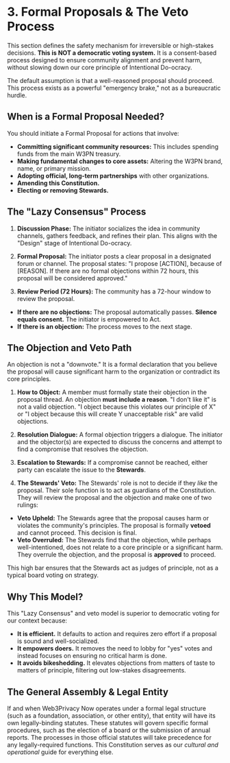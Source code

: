 # 3. Formal Proposals & The Veto Process

This section defines the safety mechanism for irreversible or high-stakes decisions. **This is NOT a democratic voting system.** It is a consent-based process designed to ensure community alignment and prevent harm, without slowing down our core principle of Intentional Do-ocracy.

The default assumption is that a well-reasoned proposal should proceed. This process exists as a powerful "emergency brake," not as a bureaucratic hurdle.

## When is a Formal Proposal Needed?

You should initiate a Formal Proposal for actions that involve:

* **Committing significant community resources:** This includes spending funds from the main W3PN treasury.
* **Making fundamental changes to core assets:** Altering the W3PN brand, name, or primary mission.
* **Adopting official, long-term partnerships** with other organizations.
* **Amending this Constitution.**
* **Electing or removing Stewards.**

## The "Lazy Consensus" Process

1.  **Discussion Phase:** The initiator socializes the idea in community channels, gathers feedback, and refines their plan. This aligns with the "Design" stage of Intentional Do-ocracy.

2.  **Formal Proposal:** The initiator posts a clear proposal in a designated forum or channel. The proposal states: "I propose [ACTION], because of [REASON]. If there are no formal objections within 72 hours, this proposal will be considered approved."

3.  **Review Period (72 Hours):** The community has a 72-hour window to review the proposal.
  * **If there are no objections:** The proposal automatically passes. **Silence equals consent.** The initiator is empowered to Act.
  * **If there is an objection:** The process moves to the next stage.

## The Objection and Veto Path

An objection is not a "downvote." It is a formal declaration that you believe the proposal will cause significant harm to the organization or contradict its core principles.

1.  **How to Object:** A member must formally state their objection in the proposal thread. An objection **must include a reason**. "I don't like it" is not a valid objection. "I object because this violates our principle of X" or "I object because this will create Y unacceptable risk" are valid objections.

2.  **Resolution Dialogue:** A formal objection triggers a dialogue. The initiator and the objector(s) are expected to discuss the concerns and attempt to find a compromise that resolves the objection.

3.  **Escalation to Stewards:** If a compromise cannot be reached, either party can escalate the issue to the **Stewards**.

4.  **The Stewards' Veto:** The Stewards' role is not to decide if they *like* the proposal. Their sole function is to act as guardians of the Constitution. They will review the proposal and the objection and make one of two rulings:
  * **Veto Upheld:** The Stewards agree that the proposal causes harm or violates the community's principles. The proposal is formally **vetoed** and cannot proceed. This decision is final.
  * **Veto Overruled:** The Stewards find that the objection, while perhaps well-intentioned, does not relate to a core principle or a significant harm. They overrule the objection, and the proposal is **approved** to proceed.

This high bar ensures that the Stewards act as judges of principle, not as a typical board voting on strategy.

## Why This Model?

This "Lazy Consensus" and veto model is superior to democratic voting for our context because:
* **It is efficient.** It defaults to action and requires zero effort if a proposal is sound and well-socialized.
* **It empowers doers.** It removes the need to lobby for "yes" votes and instead focuses on ensuring no critical harm is done.
* **It avoids bikeshedding.** It elevates objections from matters of taste to matters of principle, filtering out low-stakes disagreements.

## The General Assembly & Legal Entity

If and when Web3Privacy Now operates under a formal legal structure (such as a foundation, association, or other entity), that entity will have its own legally-binding statutes. These statutes will govern specific formal procedures, such as the election of a board or the submission of annual reports. The processes in those official statutes will take precedence for any legally-required functions. This Constitution serves as our *cultural and operational* guide for everything else.